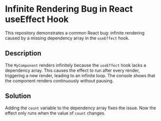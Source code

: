 # Infinite Rendering Bug in React useEffect Hook

This repository demonstrates a common React bug: infinite rendering caused by a missing dependency array in the `useEffect` hook.

## Description
The `MyComponent` renders infinitely because the `useEffect` hook lacks a dependency array.  This causes the effect to run after every render, triggering a new render, leading to an infinite loop. The console shows that the component renders continuously without pausing. 

## Solution
Adding the `count` variable to the dependency array fixes the issue. Now the effect only runs when the value of `count` changes.